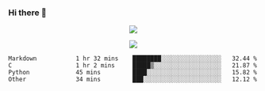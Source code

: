 ### Hi there 👋

<!--
**SuuTTT/SuuTTT** is a ✨ _special_ ✨ repository because its `README.md` (this file) appears on your GitHub profile.

Here are some ideas to get you started:

- 🔭 I’m currently working on ...
- 🌱 I’m currently learning ...
- 👯 I’m looking to collaborate on ...
- 🤔 I’m looking for help with ...
- 💬 Ask me about ...
- 📫 How to reach me: ...
- 😄 Pronouns: ...
- ⚡ Fun fact: ...
-->

<div align='center'>
    <p align='center'>
        <img src='https://github-readme-stats.vercel.app/api?line_height=27&username=SuuTTT&show_icons=true&theme=solarized-light'/>
    </p>
</div>    
<div align='center'>  
    <p align='center'>
        <img src='https://github-readme-stats.vercel.app/api/wakatime?username=SuuTTT&theme=solarized-light'/>
    </p>
    
</div>  

<!--START_SECTION:waka-->

```text
Markdown           1 hr 32 mins    ████████░░░░░░░░░░░░░░░░░   32.44 %
C                  1 hr 2 mins     █████▒░░░░░░░░░░░░░░░░░░░   21.87 %
Python             45 mins         ████░░░░░░░░░░░░░░░░░░░░░   15.82 %
Other              34 mins         ███░░░░░░░░░░░░░░░░░░░░░░   12.12 %
```

<!--END_SECTION:waka-->
